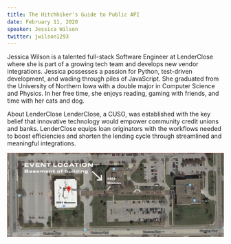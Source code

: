 ```yaml
---
title: The Hitchhiker's Guide to Public API  
date: February 11, 2020
speaker: Jessica Wilson
twitter: jwilson1293  
---
```


Jessica Wilson is a talented full-stack Software Engineer at LenderClose where she is part of a
growing tech team and develops new vendor integrations. Jessica possesses a passion for
Python, test-driven development, and wading through piles of JavaScript. She graduated from
the University of Northern Iowa with a double major in Computer Science and Physics. In her
free time, she enjoys reading, gaming with friends, and time with her cats and dog.

About LenderClose
LenderClose, a CUSO, was established with the key belief that innovative technology would
empower community credit unions and banks. LenderClose equips loan originators with the
workflows needed to boost efficiencies and shorten the lending cycle through streamlined and
meaningful integrations.


<img src="/img/Event_Location_2929_Westown.png" alt="directions" />

